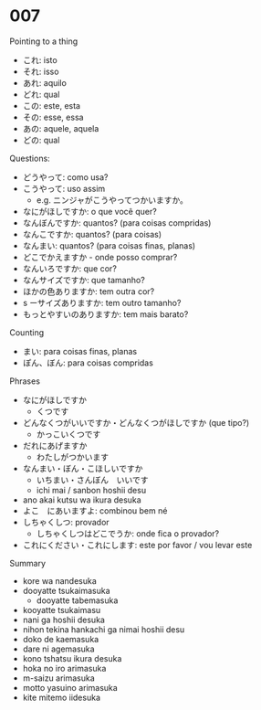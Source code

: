 # 007

Pointing to a thing

- これ: isto
- それ: isso
- あれ: aquilo
- どれ: qual
- この: este, esta
- その: esse, essa
- あの: aquele, aquela
- どの: qual

Questions:

- どうやって: como usa?
- こうやって: uso assim
  - e.g. ニンジャがこうやってつかいますか。
- なにがほしですか: o que você quer?
- なんぼんですか: quantos? (para coisas compridas)
- なんこですか: quantos? (para coisas)
- なんまい: quantos? (para coisas finas, planas)
- どこでかえますか - onde posso comprar?
- なんいろですか: que cor?
- なんサイズですか: que tamanho?
- ほかの色ありますか: tem outra cor?
- s ーサイズありますか: tem outro tamanho?
- もっとやすいのありますか: tem mais barato?

Counting

- まい: para coisas finas, planas
- ぽん、ぼん: para coisas compridas

Phrases

- なにがほしですか
  - くつです
- どんなくつがいいですか・どんなくつがほしですか (que tipo?)
  - かっこいくつです
- だれにあげますか
  - わたしがつかいます
- なんまい・ぼん・こほしいですか
  - いちまい・さんぼん　いいです
  - ichi mai / sanbon hoshii desu
- ano akai kutsu wa ikura desuka
- よこ　にあいますよ: combinou bem né
- しちゃくしつ: provador
  - しちゃくしつはどこでうか: onde fica o provador?
- これにください・これにします: este por favor / vou levar este

Summary

- kore wa nandesuka
- dooyatte tsukaimasuka
  - dooyatte tabemasuka
- kooyatte tsukaimasu
- nani ga hoshii desuka
- nihon tekina hankachi ga nimai hoshii desu
- doko de kaemasuka
- dare ni agemasuka
- kono tshatsu ikura desuka
- hoka no iro arimasuka
- m-saizu arimasuka
- motto yasuino arimasuka
- kite mitemo iidesuka
